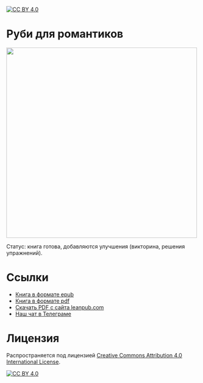 [![CC BY 4.0][cc-by-shield]][cc-by]

# Руби для романтиков

 <img src="https://user-images.githubusercontent.com/1477672/160885299-ac915e54-9018-45a9-8388-87ad67ef839c.png" width="500">

Статус: книга готова, добавляются улучшения (викторина, решения упражнений).

# Ссылки

- <a href="/books/rubyisforfun_ru.epub" target="_blank">Книга в формате epub</a>
- <a href="/books/rubyisforfun_ru.pdf" target="_blank">Книга в формате pdf</a>
- [Скачать PDF с сайта leanpub.com](https://leanpub.com/rubyisforfun_ru)
- [Наш чат в Телеграме](https://t.me/rubyschool)

# Лицензия

Распространяется под лицензией
[Creative Commons Attribution 4.0 International License][cc-by].

[![CC BY 4.0][cc-by-image]][cc-by]

[cc-by]: http://creativecommons.org/licenses/by/4.0/
[cc-by-image]: https://i.creativecommons.org/l/by/4.0/88x31.png
[cc-by-shield]: https://img.shields.io/badge/License-CC%20BY%204.0-lightgrey.svg
